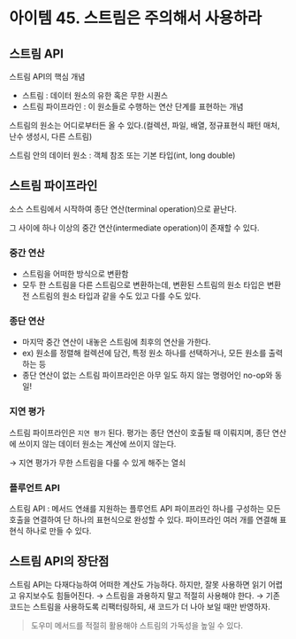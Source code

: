 # 아이템 45. 스트림은 주의해서 사용하라

## 스트림 API

스트림 API의 핵심 개념

- 스트림 : 데이터 원소의 유한 혹은 무한 시퀀스
- 스트림 파이프라인 : 이 원소들로 수행하는 연산 단계를 표현하는 개념

스트림의 원소는 어디로부터든 올 수 있다.(컬렉션, 파일, 배열, 정규표현식 패턴 매처, 난수 생성시, 다른 스트림)

스트림 안의 데이터 원소 : 객체 참조 또는 기본 타입(int, long double)

## 스트림 파이프라인

소스 스트림에서 시작하여 종단 연산(terminal operation)으로 끝난다.

그 사이에 하나 이상의 중간 연산(intermediate operation)이 존재할 수 있다.

### 중간 연산

- 스트림을 어떠한 방식으로 변환함
- 모두 한 스트림을 다른 스트림으로 변환하는데, 변환된 스트림의 원소 타입은 변환 전 스트림의 원소 타입과 같을 수도 있고 다를 수도 있다.

### 종단 연산

- 마지막 중간 연산이 내놓은 스트림에 최후의 연산을 가한다.
- ex) 원소를 정렬해 컬렉션에 담건, 특정 원소 하나를 선택하거나, 모든 원소를 출력하는 등
- 종단 연산이 없는 스트림 파이프라인은 아무 일도 하지 않는 명령어인 no-op와 동일!

### 지연 평가

스트림 파이프라인은 `지연 평가` 된다.
평가는 종단 연산이 호출될 때 이뤄지며, 종단 연산에 쓰이지 않는 데이터 원소는 계산에 쓰이지 않는다.

→ 지연 평가가 무한 스트림을 다룰 수 있게 해주는 열쇠

### 플루언트 API

스트림 API : 메서드 연쇄를 지원하는 플루언트 API
파이프라인 하나를 구성하는 모든 호출을 연결하여 단 하나의 표현식으로 완성할 수 있다.
파이프라인 여러 개를 연결해 표현식 하나로 만들 수 있다.

## 스트림 API의 장단점

스트림 API는 다재다능하여 어떠한 계산도 가능하다.
하지만, 잘못 사용하면 읽기 어렵고 유지보수도 힘들어진다.
→ 스트림을 과용하지 말고 적절히 사용해야 한다.
→ 기존 코드는 스트림을 사용하도록 리팩터링하되, 새 코드가 더 나아 보일 때만 반영하자.

> 도우미 메서드를 적절히 활용해야 스트림의 가독성을 높일 수 있다.
